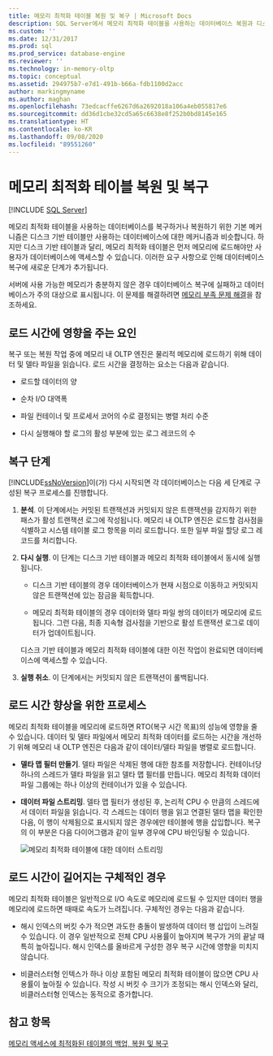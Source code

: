 ```yaml
---
title: 메모리 최적화 테이블 복원 및 복구 | Microsoft Docs
description: SQL Server에서 메모리 최적화 테이블을 사용하는 데이터베이스 복원과 디스크 기반 테이블만 사용하는 데이터베이스 복원이 어떻게 다른지 알아봅니다.
ms.custom: ''
ms.date: 12/31/2017
ms.prod: sql
ms.prod_service: database-engine
ms.reviewer: ''
ms.technology: in-memory-oltp
ms.topic: conceptual
ms.assetid: 294975b7-e7d1-491b-b66a-fdb1100d2acc
author: markingmyname
ms.author: maghan
ms.openlocfilehash: 73edcacffe6267d6a2692018a106a4eb055817e6
ms.sourcegitcommit: dd36d1cbe32cd5a65c6638e8f252b0bd8145e165
ms.translationtype: HT
ms.contentlocale: ko-KR
ms.lasthandoff: 09/08/2020
ms.locfileid: "89551260"
---
```

# <a name="restore-and-recovery-of-memory-optimized-tables"></a>메모리 최적화 테이블 복원 및 복구
 [!INCLUDE [SQL Server](../../includes/applies-to-version/sqlserver.md)]

메모리 최적화 테이블을 사용하는 데이터베이스를 복구하거나 복원하기 위한 기본 메커니즘은 디스크 기반 테이블만 사용하는 데이터베이스에 대한 메커니즘과 비슷합니다. 하지만 디스크 기반 테이블과 달리, 메모리 최적화 테이블은 먼저 메모리에 로드해야만 사용자가 데이터베이스에 액세스할 수 있습니다. 이러한 요구 사항으로 인해 데이터베이스 복구에 새로운 단계가 추가됩니다.  
  
서버에 사용 가능한 메모리가 충분하지 않은 경우 데이터베이스 복구에 실패하고 데이터베이스가 주의 대상으로 표시됩니다. 이 문제를 해결하려면 [메모리 부족 문제 해결](resolve-out-of-memory-issues.md)을 참조하세요. 
  
## <a name="factors-that-affect-load-time"></a>로드 시간에 영향을 주는 요인
복구 또는 복원 작업 중에 메모리 내 OLTP 엔진은 물리적 메모리에 로드하기 위해 데이터 및 델타 파일을 읽습니다. 로드 시간을 결정하는 요소는 다음과 같습니다.  
  
-   로드할 데이터의 양  
  
-   순차 I/O 대역폭  
  
-   파일 컨테이너 및 프로세서 코어의 수로 결정되는 병렬 처리 수준  
  
-   다시 실행해야 할 로그의 활성 부분에 있는 로그 레코드의 수  

## <a name="phases-of-recovery"></a>복구 단계
[!INCLUDE[ssNoVersion](../../includes/ssnoversion-md.md)]이(가) 다시 시작되면 각 데이터베이스는 다음 세 단계로 구성된 복구 프로세스를 진행합니다.  
  
1.  **분석**. 이 단계에서는 커밋된 트랜잭션과 커밋되지 않은 트랜잭션을 감지하기 위한 패스가 활성 트랜잭션 로그에 작성됩니다. 메모리 내 OLTP 엔진은 로드할 검사점을 식별하고 시스템 테이블 로그 항목을 미리 로드합니다. 또한 일부 파일 할당 로그 레코드를 처리합니다.  
  
2.  **다시 실행**. 이 단계는 디스크 기반 테이블과 메모리 최적화 테이블에서 동시에 실행됩니다.  
  
    - 디스크 기반 테이블의 경우 데이터베이스가 현재 시점으로 이동하고 커밋되지 않은 트랜잭션에 있는 잠금을 획득합니다.  
  
    - 메모리 최적화 테이블의 경우 데이터와 델타 파일 쌍의 데이터가 메모리에 로드됩니다. 그런 다음, 최종 지속형 검사점을 기반으로 활성 트랜잭션 로그로 데이터가 업데이트됩니다.  
  
    디스크 기반 테이블과 메모리 최적화 테이블에 대한 이전 작업이 완료되면 데이터베이스에 액세스할 수 있습니다.  
  
3.  **실행 취소**. 이 단계에서는 커밋되지 않은 트랜잭션이 롤백됩니다.  

## <a name="process-for-improving-load-time"></a>로드 시간 향상을 위한 프로세스
메모리 최적화 테이블을 메모리에 로드하면 RTO(복구 시간 목표)의 성능에 영향을 줄 수 있습니다. 데이터 및 델타 파일에서 메모리 최적화 데이터를 로드하는 시간을 개선하기 위해 메모리 내 OLTP 엔진은 다음과 같이 데이터/델타 파일을 병렬로 로드합니다.  
  
-   **델타 맵 필터 만들기**. 델타 파일은 삭제된 행에 대한 참조를 저장합니다. 컨테이너당 하나의 스레드가 델타 파일을 읽고 델타 맵 필터를 만듭니다. 메모리 최적화 데이터 파일 그룹에는 하나 이상의 컨테이너가 있을 수 있습니다.  
  
-   **데이터 파일 스트리밍**. 델타 맵 필터가 생성된 후, 논리적 CPU 수 만큼의 스레드에서 데이터 파일을 읽습니다. 각 스레드는 데이터 행을 읽고 연결된 델타 맵을 확인한 다음, 이 행이 삭제됨으로 표시되지 않은 경우에만 테이블에 행을 삽입합니다. 복구의 이 부분은 다음 다이어그램과 같이 일부 경우에 CPU 바인딩될 수 있습니다.  
  
    ![메모리 최적화 테이블에 대한 데이터 스트리밍](../../relational-databases/in-memory-oltp/media/memory-optimized-tables.gif "메모리 최적화 테이블에 대한 데이터 스트리밍")  
  
## <a name="specific-cases-of-slow-load-times"></a>로드 시간이 길어지는 구체적인 경우
메모리 최적화 테이블은 일반적으로 I/O 속도로 메모리에 로드될 수 있지만 데이터 행을 메모리에 로드하면 때때로 속도가 느려집니다. 구체적인 경우는 다음과 같습니다.  
  
-   해시 인덱스의 버킷 수가 적으면 과도한 충돌이 발생하여 데이터 행 삽입이 느려질 수 있습니다. 이 경우 일반적으로 전체 CPU 사용률이 높아지며 복구가 거의 끝날 때 특히 높아집니다. 해시 인덱스를 올바르게 구성한 경우 복구 시간에 영향을 미치지 않습니다.  
  
-   비클러스터형 인텍스가 하나 이상 포함된 메모리 최적화 테이블이 많으면 CPU 사용률이 높아질 수 있습니다. 작성 시 버킷 수 크기가 조정되는 해시 인덱스와 달리, 비클러스터형 인덱스는 동적으로 증가합니다.  
  
## <a name="see-also"></a>참고 항목  
 [메모리 액세스에 최적화된 테이블의 백업, 복원 및 복구](https://msdn.microsoft.com/library/3f083347-0fbb-4b19-a6fb-1818d545e281)  
  
  
